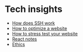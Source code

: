 # Tech insights

* [How does SSH work](https://github.com/awesome1888/tech-insights/blob/master/articles/how-does-ssh-work.md)
* [How to optimize a website](https://github.com/awesome1888/tech-insights/blob/master/articles/how-to-optimize-website.md)
* [How to stress test your website]()
* [React notes](https://github.com/awesome1888/tech-insights/blob/master/articles/react-notes.md)
* [Ethics](https://github.com/awesome1888/tech-insights/blob/master/articles/ethics.md)
